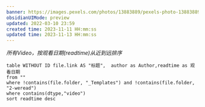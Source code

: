 ```yaml
---
banner: https://images.pexels.com/photos/13883889/pexels-photo-13883889.jpeg?auto=compress&cs=tinysrgb&w=800
obsidianUIMode: preview
updated: 2022-03-10 23:59
created time: 2023-11-11 HH:mm:ss
updated time: 2023-11-13 HH:mm:ss
---
```

*所有Video，按观看日期(readtime)从近到远排序*


```dataview
table WITHOUT ID file.link AS "标题",  author as Author,readtime as 观看日期
from "" 
where !contains(file.folder, "_Templates") and !contains(file.folder, "2-weread")
where contains(dtype,"video")
sort readtime desc
```



